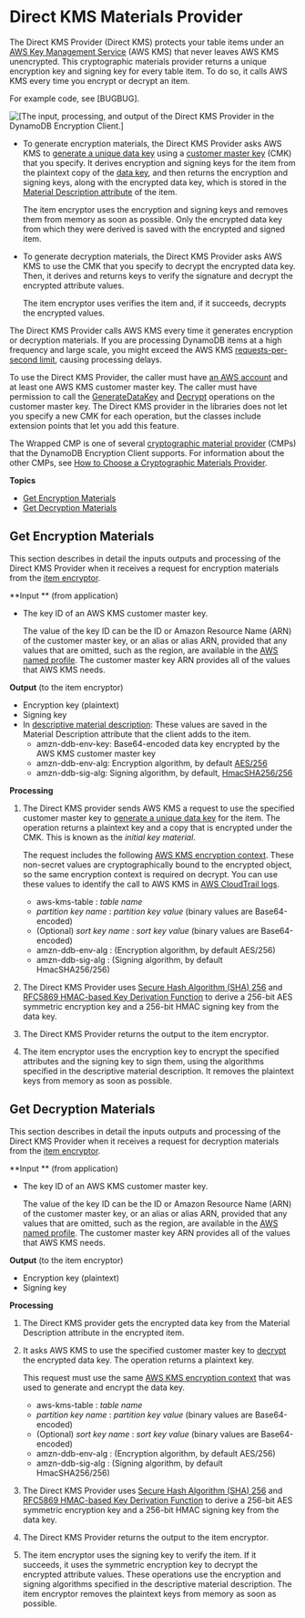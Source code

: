 # Direct KMS Materials Provider<a name="direct-kms-provider"></a>

The Direct KMS Provider \(Direct KMS\) protects your table items under an [AWS Key Management Service](http://docs.aws.amazon.com/kms/latest/developerguide/) \(AWS KMS\) that never leaves AWS KMS unencrypted\. This cryptographic materials provider returns a unique encryption key and signing key for every table item\. To do so, it calls AWS KMS every time you encrypt or decrypt an item\.

For example code, see \[BUGBUG\]\.

![\[The input, processing, and output of the Direct KMS Provider in the DynamoDB Encryption Client.\]](http://docs.aws.amazon.com/dynamodb-encryption-client/latest/devguide/images/directKMS.png)
+ To generate encryption materials, the Direct KMS Provider asks AWS KMS to [generate a unique data key](http://docs.aws.amazon.com/kms/latest/APIReference/API_GenerateDataKey.html) using a [customer master key](http://docs.aws.amazon.com/kms/latest/developerguide/concepts.html#master_keys) \(CMK\) that you specify\. It derives encryption and signing keys for the item from the plaintext copy of the [data key](http://docs.aws.amazon.com/kms/latest/developerguide/concepts.html#data-keys), and then returns the encryption and signing keys, along with the encrypted data key, which is stored in the [Material Description attribute](concepts.md#material-description) of the item\. 

  The item encryptor uses the encryption and signing keys and removes them from memory as soon as possible\. Only the encrypted data key from which they were derived is saved with the encrypted and signed item\.
+ To generate decryption materials, the Direct KMS Provider asks AWS KMS to use the CMK that you specify to decrypt the encrypted data key\. Then, it derives and returns keys to verify the signature and decrypt the encrypted attribute values\.

  The item encryptor uses verifies the item and, if it succeeds, decrypts the encrypted values\.

The Direct KMS Provider calls AWS KMS every time it generates encryption or decryption materials\. If you are processing DynamoDB items at a high frequency and large scale, you might exceed the AWS KMS [requests\-per\-second limit](https://alpha-docs-aws.amazon.com/kms/latest/developerguide/limits.html#requests-per-second), causing processing delays\.

To use the Direct KMS Provider, the caller must have [an AWS account](https://aws.amazon.com/premiumsupport/knowledge-center/create-and-activate-aws-account/) and at least one AWS KMS customer master key\. The caller must have permission to call the [GenerateDataKey](http://docs.aws.amazon.com/kms/latest/APIReference/API_GenerateDataKey.html) and [Decrypt](http://docs.aws.amazon.com/kms/latest/APIReference/API_Decrypt.html) operations on the customer master key\. The Direct KMS provider in the libraries does not let you specify a new CMK for each operation, but the classes include extension points that let you add this feature\.

The Wrapped CMP is one of several [cryptographic material provider](concepts.md#concept-material-provider) \(CMPs\) that the DynamoDB Encryption Client supports\. For information about the other CMPs, see [How to Choose a Cryptographic Materials Provider](crypto-materials-providers.md)\.

**Topics**
+ [Get Encryption Materials](#direct-kms-get-encryption-materials)
+ [Get Decryption Materials](#direct-kms-get-decryption-materials)

## Get Encryption Materials<a name="direct-kms-get-encryption-materials"></a>

This section describes in detail the inputs outputs and processing of the Direct KMS Provider when it receives a request for encryption materials from the [item encryptor](concepts.md#item-encryptor)\.

**Input ** \(from application\)
+ The key ID of an AWS KMS customer master key\. 

  The value of the key ID can be the ID or Amazon Resource Name \(ARN\) of the customer master key, or an alias or alias ARN, provided that any values that are omitted, such as the region, are available in the [AWS named profile](https://docs.aws.amazon.com/cli/latest/userguide/cli-multiple-profiles.html)\. The customer master key ARN provides all of the values that AWS KMS needs\.

**Output** \(to the item encryptor\)
+ Encryption key \(plaintext\)
+ Signing key
+ In [descriptive material description](concepts.md#material-description): These values are saved in the Material Description attribute that the client adds to the item\.
  + amzn\-ddb\-env\-key: Base64\-encoded data key encrypted by the AWS KMS customer master key
  + amzn\-ddb\-env\-alg: Encryption algorithm, by default [AES/256](https://csrc.nist.gov/projects/cryptographic-standards-and-guidelines/archived-crypto-projects/aes-development)
  + amzn\-ddb\-sig\-alg: Signing algorithm, by default, [HmacSHA256/256](https://en.wikipedia.org/wiki/HMAC)

**Processing**

1. The Direct KMS provider sends AWS KMS a request to use the specified customer master key to [generate a unique data key](https://alpha-docs-aws.amazon.com/kms/latest/APIReference/API_GenerateDataKey.html) for the item\. The operation returns a plaintext key and a copy that is encrypted under the CMK\. This is known as the *initial key material*\.

   The request includes the following [AWS KMS encryption context](https://alpha-docs-aws.amazon.com/kms/latest/developerguide/concepts.html#encrypt_context)\. These non\-secret values are cryptographically bound to the encrypted object, so the same encryption context is required on decrypt\. You can use these values to identify the call to AWS KMS in [AWS CloudTrail logs](https://alpha-docs-aws.amazon.com/kms/latest/developerguide/monitoring-overview.html)\.
   + aws\-kms\-table : *table name*
   + *partition key name* : *partition key value* \(binary values are Base64\-encoded\)
   + \(Optional\) *sort key name* : *sort key value* \(binary values are Base64\-encoded\)
   + amzn\-ddb\-env\-alg : \(Encryption algorithm, by default AES/256\)
   + amzn\-ddb\-sig\-alg : \(Signing algorithm, by default HmacSHA256/256\)

1. The Direct KMS Provider uses [Secure Hash Algorithm \(SHA\) 256](https://en.wikipedia.org/wiki/SHA-2) and [RFC5869 HMAC\-based Key Derivation Function](https://tools.ietf.org/html/rfc5869) to derive a 256\-bit AES symmetric encryption key and a 256\-bit HMAC signing key from the data key\. 

1. The Direct KMS Provider returns the output to the item encryptor\.

1. The item encryptor uses the encryption key to encrypt the specified attributes and the signing key to sign them, using the algorithms specified in the descriptive material description\. It removes the plaintext keys from memory as soon as possible\.

## Get Decryption Materials<a name="direct-kms-get-decryption-materials"></a>

This section describes in detail the inputs outputs and processing of the Direct KMS Provider when it receives a request for decryption materials from the [item encryptor](concepts.md#item-encryptor)\.

**Input ** \(from application\)
+ The key ID of an AWS KMS customer master key\. 

  The value of the key ID can be the ID or Amazon Resource Name \(ARN\) of the customer master key, or an alias or alias ARN, provided that any values that are omitted, such as the region, are available in the [AWS named profile](https://docs.aws.amazon.com/cli/latest/userguide/cli-multiple-profiles.html)\. The customer master key ARN provides all of the values that AWS KMS needs\.

**Output** \(to the item encryptor\)
+ Encryption key \(plaintext\)
+ Signing key

**Processing**

1. The Direct KMS provider gets the encrypted data key from the Material Description attribute in the encrypted item\. 

1. It asks AWS KMS to use the specified customer master key to [decrypt](https://alpha-docs-aws.amazon.com/kms/latest/APIReference/API_GenerateDataKey.html) the encrypted data key\. The operation returns a plaintext key\.

   This request must use the same [AWS KMS encryption context](https://alpha-docs-aws.amazon.com/kms/latest/developerguide/concepts.html#encrypt_context) that was used to generate and encrypt the data key\.
   + aws\-kms\-table : *table name*
   + *partition key name* : *partition key value* \(binary values are Base64\-encoded\)
   + \(Optional\) *sort key name* : *sort key value* \(binary values are Base64\-encoded\)
   + amzn\-ddb\-env\-alg : \(Encryption algorithm, by default AES/256\)
   + amzn\-ddb\-sig\-alg : \(Signing algorithm, by default HmacSHA256/256\)

1. The Direct KMS Provider uses [Secure Hash Algorithm \(SHA\) 256](https://en.wikipedia.org/wiki/SHA-2) and [RFC5869 HMAC\-based Key Derivation Function](https://tools.ietf.org/html/rfc5869) to derive a 256\-bit AES symmetric encryption key and a 256\-bit HMAC signing key from the data key\. 

1. The Direct KMS Provider returns the output to the item encryptor\.

1. The item encryptor uses the signing key to verify the item\. If it succeeds, it uses the symmetric encryption key to decrypt the encrypted attribute values\. These operations use the encryption and signing algorithms specified in the descriptive material description\. The item encryptor removes the plaintext keys from memory as soon as possible\.